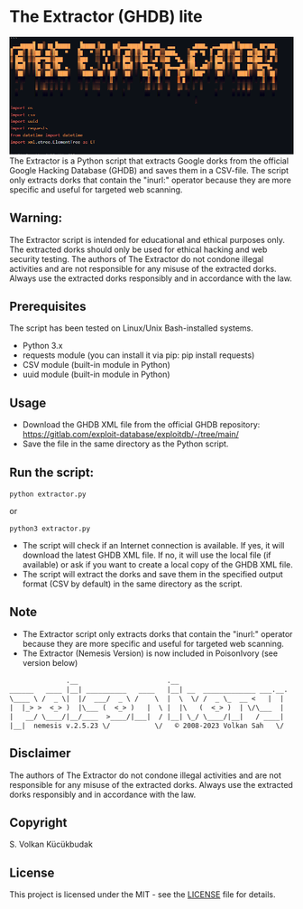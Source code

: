 # The Extractor (GHDB) lite
<img src="extractor.png">
The Extractor is a Python script that extracts Google dorks from the official Google Hacking Database (GHDB) and saves them in a CSV-file. The script only extracts dorks that contain the "inurl:" operator because they are more specific and useful for targeted web scanning.

## Warning: 
The Extractor script is intended for educational and ethical purposes only. The extracted dorks should only be used for ethical hacking and web security testing. The authors of The Extractor do not condone illegal activities and are not responsible for any misuse of the extracted dorks. Always use the extracted dorks responsibly and in accordance with the law.

## Prerequisites
The script has been tested on Linux/Unix Bash-installed systems.
- Python 3.x
- requests module (you can install it via pip: pip install requests)
- CSV module (built-in module in Python)
- uuid module (built-in module in Python)
## Usage
- Download the GHDB XML file from the official GHDB repository: https://gitlab.com/exploit-database/exploitdb/-/tree/main/
- Save the file in the same directory as the Python script.
## Run the script:
```shell
python extractor.py 
```
or

```shell
python3 extractor.py
```



- The script will check if an Internet connection is available. If yes, it will download the latest GHDB XML file. If no, it will use the local file (if available) or ask if you want to create a local copy of the GHDB XML file.
- The script will extract the dorks and save them in the specified output format (CSV by default) in the same directory as the script.
## Note
- The Extractor script only extracts dorks that contain the "inurl:" operator because they are more specific and useful for targeted web scanning.
- The Extractor (Nemesis Version) is now included in PoisonIvory (see version below)
```
              .__                      .__                          
______   ____ |__| __________   ____   |__| __  _____________ ___.__.
\____ \ /  _ \|  |/  ___/  _ \ /    \  |  \  \/ /  _ \_  __ <   |  |
|  |_> >  <_> )  |\___ (  <_> )   |  \ |  |\   (  <_> )  | \/\___  |
|   __/ \____/|__/____  >____/|___|  / |__| \_/ \____/|__|   / ____|
|__|  nemesis v.2.5.23 \/           \/   © 2008-2023 Volkan Sah   \/   
```
## Disclaimer
The authors of The Extractor do not condone illegal activities and are not responsible for any misuse of the extracted dorks. Always use the extracted dorks responsibly and in accordance with the law.
## Copyright
S. Volkan Kücükbudak
## License
This project is licensed under the MIT - see the [LICENSE](LICENSE) file for details.
